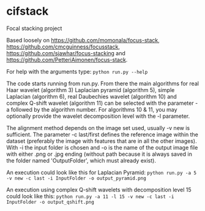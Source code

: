 # cifstack
Focal stacking project

Based loosely on https://github.com/momonala/focus-stack, https://github.com/cmcguinness/focusstack, https://github.com/sjawhar/focus-stacking and https://github.com/PetteriAimonen/focus-stack.

For help with the arguments type: `python run.py --help`

The code starts running from run.py. 
From there the main algorithms for real Haar wavelet (algorithm 3) Laplacian pyramid (algorithm 5), simple Laplacian (algorithm 6), real Daubechies wavelet (algorithm 10) and complex Q-shift wavelet (algorithm 11) can be selected with the parameter -a followed by the algorithm number. For algorithms 10 & 11, you may optionally provide the wavelet decomposition level with the -l parameter.

The alignment method depends on the image set used, usually -v new is sufficient.
The parameter -c last/first defines the reference image within the dataset (preferably the image with features that are in all the other images).
With -i the input folder is chosen and -o is the name of the output image file with either .png or .jpg ending (without path because it is always saved in the folder named 'OutputFolder', which must already exist).

An execution could look like this for Laplacian Pyramid: `python run.py -a 5 -v new -c last -i InputFolder -o output_pyramid.png`

An execution using complex Q-shift wavelets with decomposition level 15 could look like this: `python run.py -a 11 -l 15 -v new -c last -i InputFolder -o output_qshift.png`
